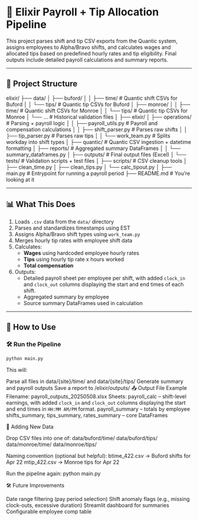 # 🧪 Elixir Payroll + Tip Allocation Pipeline

This project parses shift and tip CSV exports from the Quantic system, assigns employees to Alpha/Bravo shifts, and calculates wages and allocated tips based on predefined hourly rates and tip eligibility. Final outputs include detailed payroll calculations and summary reports.

---

## 📁 Project Structure

elixir/
├── data/
│ ├── buford/
│ │ ├── time/ # Quantic shift CSVs for Buford
│ │ └── tips/ # Quantic tip CSVs for Buford
│ ├── monroe/
│ │ ├── time/ # Quantic shift CSVs for Monroe
│ │ └── tips/ # Quantic tip CSVs for Monroe
│ └── ... # Historical validation files
│
├── elixir/
│ ├── operations/ # Parsing + payroll logic
│ │ ├── payroll_utils.py # Payroll and compensation calculations
│ │ ├── shift_parser.py # Parses raw shifts
│ │ ├── tip_parser.py # Parses raw tips
│ │ └── work_team.py # Splits workday into shift types
│ ├── quantic/ # Quantic CSV ingestion + datetime formatting
│ ├── reports/ # Aggregated summary DataFrames
│ │ └── summary_dataframes.py
│ ├── outputs/ # Final output files (Excel)
│ └── tests/ # Validation scripts + test files
│
├── scripts/ # CSV cleanup tools
│ ├── clean_time.py
│ ├── clean_tips.py
│ └── calc_tipout.py
│
├── main.py # Entrypoint for running a payroll period
├── README.md # You’re looking at it

---

## 📊 What This Does

1. Loads `.csv` data from the `data/` directory
2. Parses and standardizes timestamps using EST
3. Assigns Alpha/Bravo shift types using `work_team.py`
4. Merges hourly tip rates with employee shift data
5. Calculates:
   - **Wages** using hardcoded employee hourly rates
   - **Tips** using hourly tip rate x hours worked
   - **Total compensation**
6. Outputs:
   - Detailed payroll sheet per employee per shift, with added `clock_in` and `clock_out` columns displaying the start and end times of each shift.
   - Aggregated summary by employee
   - Source summary DataFrames used in calculation

---

## 🧠 How to Use

### 🛠 Run the Pipeline

```bash
python main.py
```

This will:

Parse all files in data/{site}/time/ and data/{site}/tips/
Generate summary and payroll outputs
Save a report to /elixir/outputs/
📤 Output File Example
Filename: payroll_outputs_20250508.xlsx
Sheets:
payroll_calc – shift-level earnings, with added `clock_in` and `clock_out` columns displaying the start and end times in `HH:MM AM/PM` format.
payroll_summary – totals by employee
shifts_summary, tips_summary, rates_summary – core DataFrames

🧾 Adding New Data

Drop CSV files into one of:
data/buford/time/
data/buford/tips/
data/monroe/time/
data/monroe/tips/

Naming convention (optional but helpful):
btime_422.csv → Buford shifts for Apr 22
mtip_422.csv → Monroe tips for Apr 22

Run the pipeline again: python main.py

🛠️ Future Improvements

Date range filtering (pay period selection)
Shift anomaly flags (e.g., missing clock-outs, excessive duration)
Streamlit dashboard for summaries
Configurable employee comp table
